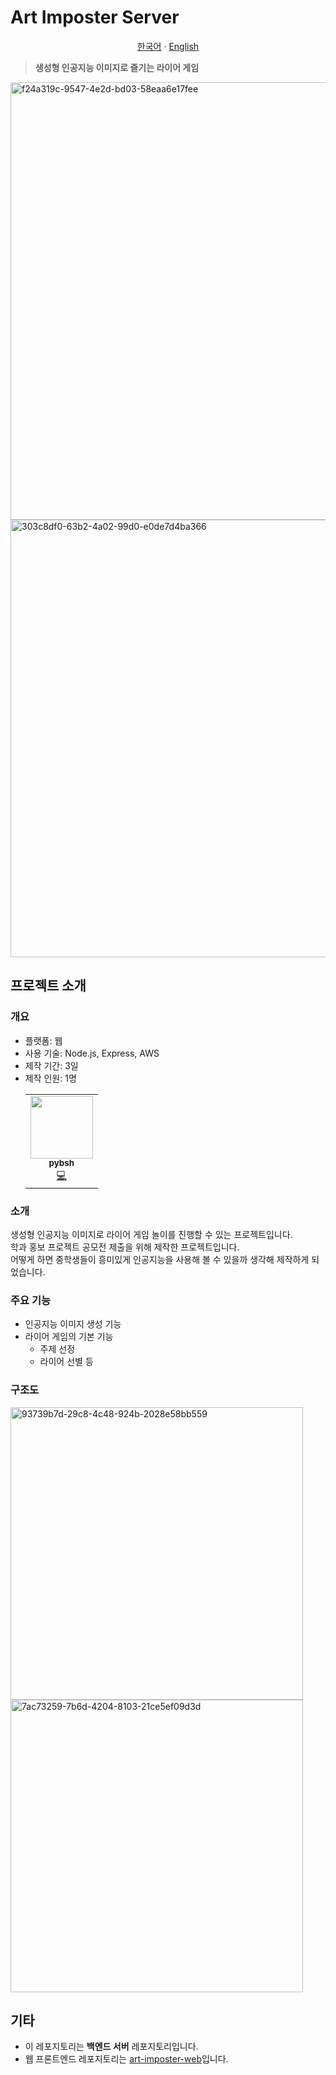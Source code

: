 # Art Imposter Server

<p align="center"><a href="https://github.com/pybsh/art-imposter-web/blob/main/README.md">한국어</a> · <a href="https://github.com/pybsh/art-imposter-web/blob/main/README.en_US.md">English</a></p>

> <b>생성형 인공지능 이미지로 즐기는 라이어 게임</b>

<img width="700" alt="f24a319c-9547-4e2d-bd03-58eaa6e17fee" src="https://github.com/user-attachments/assets/bccb4c8b-19c2-424b-ae2f-40f62842f01b" />
<img width="700" alt="303c8df0-63b2-4a02-99d0-e0de7d4ba366" src="https://github.com/user-attachments/assets/5c03a354-de84-4f1d-9d34-bb25ff24c030" />

## 프로젝트 소개

### 개요
- 플랫폼: 웹
- 사용 기술: Node.js, Express, AWS
- 제작 기간: 3일
- 제작 인원: 1명
  <table>
        <tr>
        <td align="center">
            <a href="https://github.com/pybsh">
            <img src="https://avatars.githubusercontent.com/u/59782214?v=4?s=100" width="100px;" alt=""/><br /><sub><b>pybsh</b></sub></a><br />
            <a href="#" title="코드 작성">💻</a>
        </td>
        </tr>
    </table>

### 소개
생성형 인공지능 이미지로 라이어 게임 놀이를 진행할 수 있는 프로젝트입니다. <br/>
학과 홍보 프로젝트 공모전 제출을 위해 제작한 프로젝트입니다. <br/>
어떻게 하면 중학생들이 흥미있게 인공지능을 사용해 볼 수 있을까 생각해 제작하게 되었습니다.

### 주요 기능
- 인공지능 이미지 생성 기능
- 라이어 게임의 기본 기능
  - 주제 선정
  - 라이어 선별 등

### 구조도

<img width="468" alt="93739b7d-29c8-4c48-924b-2028e58bb559" src="https://github.com/user-attachments/assets/dea2a33b-8478-45bb-9682-bdb3d72bba7f" />
<img width="468" alt="7ac73259-7b6d-4204-8103-21ce5ef09d3d" src="https://github.com/user-attachments/assets/48c7674d-414f-4720-9fad-01757f771ddb" />

## 기타
- 이 레포지토리는 **백엔드 서버** 레포지토리입니다.
- 웹 프론트엔드 레포지토리는 [art-imposter-web](https://github.com/pybsh/art-imposter-web)입니다.
